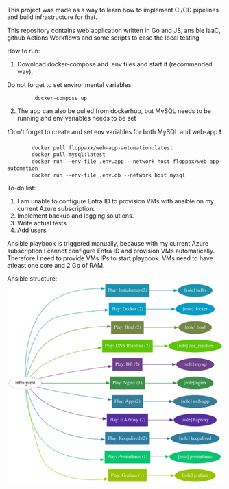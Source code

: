 This project was made as a way to learn how to implement CI/CD pipelines and build infrastructure for that.

This repository contains web application written in Go and JS, ansible IaaC, github Actions Workflows and some scripts to ease the local testing

How to run:

  1. Download docker-compose and .env files and start it (recommended way).
  
Do not forget to set environmental variables
         
             docker-compose up
  2.  The app can also be pulled from dockerhub, but MySQL needs to be running and env variables needs to be set

❗Don't forget to create and set env variables for both MySQL and web-app ❗

            docker pull floppaxx/web-app-automation:latest
            docker pull mysql:latest
            docker run --env-file .env.app --network host floppax/web-app-automation
            docker run --env-file .env.db --network host mysql

To-do list:
  1. I am unable to configure Entra ID to provision VMs with ansible on my current Azure subscription.
  2. Implement backup and logging solutions.
  3. Write actual tests
  4. Add users
  
Ansible playbook is triggered manually, because with my current Azure subscription I cannot configure Entra ID and provision VMs automatically. Therefore I need to provide VMs IPs to start playbook. VMs need to have atleast one core and 2 Gb of RAM.

Ansible structure:
![Ansible_structure](ansible_structure.svg)